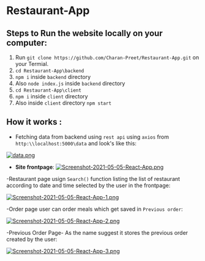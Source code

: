 # Restaurant-App
## Steps to Run the website locally on your computer:

1. Run `git clone https://github.com/Charan-Preet/Restaurant-App.git` on your Termial.
2. `cd Restaurant-App\backend` 
3. `npm i` inside `backend` directory
4. Also `node index.js` inside `backend` directory  
5. `cd Restaurant-App\client`
6. `npm i` inside `client` directory
7. Also inside `client` directory `npm start`

## How it works :
- Fetching data from backend using `rest api` using `axios` from `http:\\localhost:5000\data` and look's like this:

[![data.png](https://i.postimg.cc/J4szvxtP/data.png)](https://postimg.cc/VdcwbjqC)

- **Site frontpage**:
[![Screenshot-2021-05-05-React-App.png](https://i.postimg.cc/wTnjpNmH/Screenshot-2021-05-05-React-App.png)](https://postimg.cc/vcLs7chS)

-Restaurant page usign `Search()` function listing the list of restaurant according to date and time selected by the user in the frontpage:

[![Screenshot-2021-05-05-React-App-1.png](https://i.postimg.cc/R0LSKbbV/Screenshot-2021-05-05-React-App-1.png)](https://postimg.cc/TyhvXQ6Z)

-Order page user can order meals which get saved in `Previous order`:

[![Screenshot-2021-05-05-React-App-2.png](https://i.postimg.cc/25DjqfGK/Screenshot-2021-05-05-React-App-2.png)](https://postimg.cc/K10hVwdP)

-Previous Order Page- As the name suggest it stores the previous order created by the user: 

[![Screenshot-2021-05-05-React-App-3.png](https://i.postimg.cc/Sx8NNK69/Screenshot-2021-05-05-React-App-3.png)](https://postimg.cc/5X4Msbk9)

